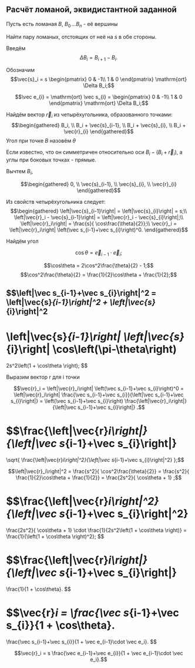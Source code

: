 ## Расчёт ломаной, эквидистантной заданной

Пусть есть ломаная $B$, $B_0\, \dots B_n$ - её вершины

Найти пару ломаных, отстоящих от неё на $s$ в обе стороны.

Введём
$$\Delta B_i = B_{i+1}-B_i.$$

Обозначим
$$\vec{s}_i = s \begin{pmatrix}
0 & -1\\
1 & 0
\end{pmatrix} \mathrm{ort} \Delta B_i;$$

$$\vec e_{i} = \mathrm{ort} \vec s_{i} = \begin{pmatrix}
0 & -1\\
1 & 0
\end{pmatrix} \mathrm{ort} \Delta B_i;$$

Найдём вектор $\vec r_i$ из четырёхугольника, образованного точками:
$$\begin{gathered}
B_i, \\
B_i + \vec{s}_{i-1}, \\
B_i + \vec{s}_{i}, \\
B_i + \vec{r}_{i}
\end{gathered}$$
Угол при точке $B$ назовём $\theta$

Если известно, что он симметричен относительно оси $B_i - (B_i + \vec{r}_{i})$, а углы при боковых точках - прямые.

Вычтем $B_i$,

$$\begin{gathered}
0, \\
\vec{s}_{i-1}, \\
\vec{s}_{i}, \\
\vec{r}_{i}
\end{gathered}$$


Из свойств четырёхугольника следует:
$$\begin{gathered}
\left|\vec{s}_{i-1}\right| = \left|\vec{s}_{i}\right| = s;\\
\left|\vec{r}_i - \vec{s}_{i-1}\right| = \left|\vec{r}_i - \vec{s}_{i}\right|;\\
\left|\vec{r}_i\right| = \frac{s}{ \cos\frac{\theta}{2}};\\
\vec{r}_i = \left|\vec{r}_i\right| \left(\vec s_{i-1}+\vec s_{i}\right)^0.
\end{gathered}$$

Найдём угол

$$\cos\theta = \vec e_{i-1}\cdot \vec e_i;$$

$$\cos\theta = 2\cos^2\frac{\theta}{2} - 1;$$
$$\cos^2\frac{\theta}{2} = \frac{1}{2}\cos\theta + \frac{1}{2};$$

$$\left|\vec s_{i-1}+\vec s_{i}\right|^2 = 
\left|\vec{s}_{i-1}\right|^2 + \left|\vec{s}_{i}\right|^2
 - 
 \left|\vec{s}_{i-1}\right| \left|\vec{s}_{i}\right| \cos\left(\pi-\theta\right)
=
2s^2\left(1 + \cos\theta \right);
$$
 
Выразим вектор r для i точки

$$\vec{r}_i = \left|\vec{r}_i\right| \left(\vec s_{i-1}+\vec s_{i}\right)^0
= \left|\vec{r}_i\right| \frac{\vec s_{i-1}+\vec s_{i}}{\left|\vec s_{i-1}+\vec s_{i}\right|}
= \left(\vec s_{i-1}+\vec s_{i}\right) \frac{\left|\vec{r}_i\right|}{\left|\vec s_{i-1}+\vec s_{i}\right|}
.$$

$$\frac{\left|\vec{r}_i\right|}{\left|\vec s_{i-1}+\vec s_{i}\right|}
= 
\sqrt{
	\frac{\left|\vec{r}_i\right|^2}{\left|\vec s_{i-1}+\vec s_{i}\right|^2}
};$$

$$\left|\vec{r}_i\right|^2 
= \frac{s^2}{ \cos^2\frac{\theta}{2}}
= \frac{s^2}{ \frac{1}{2}\cos\theta + \frac{1}{2}}
= \frac{2s^2}{ \cos\theta + 1}
;$$


$$\frac{\left|\vec{r}_i\right|^2}{\left|\vec s_{i-1}+\vec s_{i}\right|^2}
=
\frac{2s^2}{ \cos\theta + 1}
\cdot
\frac{1}{2s^2\left(1 + \cos\theta \right)}
= \frac{1}{\left(1 + \cos\theta \right)^2};
$$

$$\frac{\left|\vec{r}_i\right|}{\left|\vec s_{i-1}+\vec s_{i}\right|}
=
\frac{1}{1 + \cos\theta}.
$$

$$\vec{r}_i = 
\frac{\vec s_{i-1}+\vec s_{i}}{1 + \cos\theta}.
=
\frac{\vec s_{i-1}+\vec s_{i}}{1 + \vec e_{i-1}\cdot \vec e_i}.
$$

$$\vec{r}_i = s \frac{\vec e_{i-1}+\vec e_{i}}{1 + \vec e_{i-1}\cdot \vec e_i}.$$

